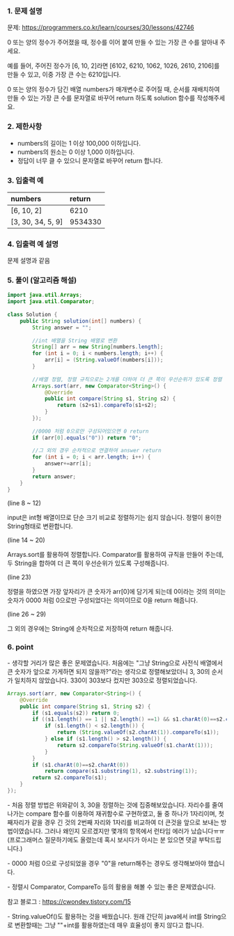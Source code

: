 ### 1. 문제 설명

문제: https://programmers.co.kr/learn/courses/30/lessons/42746

0 또는 양의 정수가 주어졌을 때, 정수를 이어 붙여 만들 수 있는 가장 큰 수를 알아내 주세요.

예를 들어, 주어진 정수가 [6, 10, 2]라면 [6102, 6210, 1062, 1026, 2610, 2106]를 만들 수 있고, 이중 가장 큰 수는 6210입니다.



0 또는 양의 정수가 담긴 배열 numbers가 매개변수로 주어질 때, 순서를 재배치하여 만들 수 있는 가장 큰 수를 문자열로 바꾸어 return 하도록 solution 함수를 작성해주세요.





### 2. 제한사항

- numbers의 길이는 1 이상 100,000 이하입니다.
- numbers의 원소는 0 이상 1,000 이하입니다.
- 정답이 너무 클 수 있으니 문자열로 바꾸어 return 합니다.

### 3. 입출력 예

| numbers           | return  |
| :---------------- | :------ |
| [6, 10, 2]        | 6210    |
| [3, 30, 34, 5, 9] | 9534330 |

### 4. 입출력 예 설명

문제 설명과 같음

### 5. 풀이 (알고리즘 해설)

```java
import java.util.Arrays;
import java.util.Comparator;
 
class Solution {
    public String solution(int[] numbers) {
        String answer = "";
        
        //int 배열을 String 배열로 변환
        String[] arr = new String[numbers.length];
        for (int i = 0; i < numbers.length; i++) {
            arr[i] = (String.valueOf(numbers[i]));
        }
        
        //배열 정렬, 정렬 규칙으로는 2개를 더하여 더 큰 쪽이 우선순위가 있도록 정렬
        Arrays.sort(arr, new Comparator<String>() {
            @Override
            public int compare(String s1, String s2) {
                return (s2+s1).compareTo(s1+s2);
            }
        });
        
        //0000 처럼 0으로만 구성되어있으면 0 return
        if (arr[0].equals("0")) return "0";
        
        //그 외의 경우 순차적으로 연결하여 answer return
        for (int i = 0; i < arr.length; i++) {
            answer+=arr[i];
        }
        return answer;
    }
}
```

(line 8 ~ 12)

input은 int형 배열이므로 단순 크기 비교로 정렬하기는 쉽지 않습니다. 정렬이 용이한 String형태로 변환합니다.



(line 14 ~ 20)

Arrays.sort를 활용하여 정렬합니다. Comparator를 활용하여 규칙을 만들어 주는데, 두 String을 합하여 더 큰 쪽이 우선순위가 있도록 구성해줍니다.



(line 23)

정렬을 하였으면 가장 앞자리가 큰 숫자가 arr[0]에 담기게 되는데 0이라는 것의 의미는 숫자가 0000 처럼 0으로만 구성되었다는 의미이므로 0을 return 해줍니다.



(line 26 ~ 29)

그 외의 경우에는 String에 순차적으로 저장하여 return 해줍니다.



### 6. point

\- 생각할 거리가 많은 좋은 문제였습니다. 처음에는 "그냥 String으로 사전식 배열에서 큰 숫자가 앞으로 가게하면 되지 않을까?"라는 생각으로 정렬해보았더니 3, 30의 순서가 일치하지 않았습니다. 330이 303보다 컸지만 303으로 정렬되었습니다.

```java
Arrays.sort(arr, new Comparator<String>() {
    @Override
    public int compare(String s1, String s2) {
        if (s1.equals(s2)) return 0;
        if ((s1.length() == 1 || s2.length() ==1) && s1.charAt(0)==s2.charAt(0)) {
            if (s1.length() < s2.length()) {
                return (String.valueOf(s2.charAt(1)).compareTo(s1));
            } else if (s1.length() > s2.length()) {
                return s2.compareTo(String.valueOf(s1.charAt(1)));
            }
        }
        if (s1.charAt(0)==s2.charAt(0))
            return compare(s1.substring(1), s2.substring(1));
        return s2.compareTo(s1);
    }
});
```

\- 처음 정렬 방법은 위와같이 3, 30을 정렬하는 것에 집중해보았습니다. 자리수를 줄여나가는 compare 함수를 이용하여 재귀함수로 구현하였고, 둘 중 하나가 1자리이며, 첫째자리가 같을 경우 긴 것의 2번째 자리와 1자리를 비교하여 더 큰것을 앞으로 보내는 방법이였습니다. 그러나 왜인지 모르겠지만 몇개의 항목에서 런타임 에러가 났습니다ㅠㅠ (프로그래머스 질문하기에도 올렸는데 혹시 보시다가 아시는 분 있으면 댓글 부탁드립니다.)



\- 0000 처럼 0으로 구성되었을 경우 "0"을 return해주는 경우도 생각해보아야 했습니다.





\- 정렬시 Comparator, CompareTo 등의 활용을 해볼 수 있는 좋은 문제였습니다.

참고 블로그 : https://cwondev.tistory.com/15



\- String.valueOf()도 활용하는 것을 배웠습니다. 원래 간단히 java에서 int를 String으로 변환할때는 그냥 ""+int를 활용하였는데 매우 효율성이 좋지 않다고 합니다.